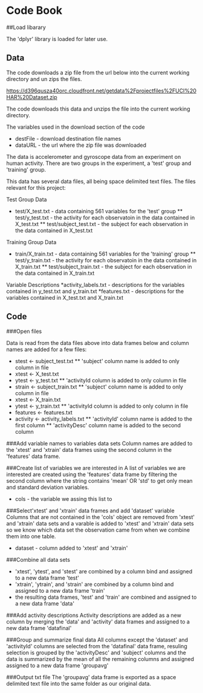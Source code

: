 # Code Book

##Load libarary

The 'dplyr' library is loaded for later use.


## Data

The code downloads a zip file from the url below into the current working directory and un zips the files.

https://d396qusza40orc.cloudfront.net/getdata%2Fprojectfiles%2FUCI%20HAR%20Dataset.zip

The code downloads this data and unzips the file into the current working directory.

The variables used in the download section of the code
* destFile - download destination file names
* dataURL - the url where the zip file was downloaded

The data is accelerometer and gyroscope data from an experiment on human activity. There are two groups in the experiment, a 'test' group and 'training' group.

This data has several data files, all being space delimited text files. The files relevant for this project:

Test Group Data
* test/X_test.txt - data containing 561 variables for the 'test' group
** test/y_test.txt - the activity for each observatoin in the data contained in X_test.txt
** test/subject_test.txt - the subject for each observation in the data contained in X_test.txt

Training Group Data
* train/X_train.txt - data containing 561 variables for the 'training' group
** test/y_train.txt - the activity for each observatoin in the data contained in X_train.txt
** test/subject_train.txt - the subject for each observation in the data contained in X_train.txt

Variable Descriptions
*activity_labels.txt - descriptions for the variables contained in y_test.txt and y_train.txt
*features.txt - descriptions for the variables contained in X_test.txt and X_train.txt


## Code

###Open files

Data is read from the data files above into data frames below and column names are added for a few files:

* stest <- subject_test.txt
** 'subject' column name is added to only column in file
* xtest <- X_test.txt
* ytest <- y_test.txt
** 'activityId column is added to only column in file
* strain <- subject_train.txt
** 'subject' column name is added to only column in file
* xtest <- X_train.txt
* ytest <- y_train.txt
** 'activityId column is added to only column in file
* features <- features.txt
* activity <- activity_labels.txt
** 'activityId' column name is added to the first column
** 'activityDesc' column name is added to the second column

###Add variable names to variables data sets
Column names are added to the 'xtest' and 'xtrain' data frames using the second column in the 'features' data frame.

###Create list of variables we are interested in
A list of variables we are interested are created using the 'features' data frame by filtering the second column 
where the string contains 'mean' OR 'std' to get only mean and standard deviation variables.

* cols - the variable we assing this list to

###Select'xtest' and 'xtrain' data frames and add 'dataset' variable 
Columns that are not contained in the 'cols' object are removed from 'xtest' and 'xtrain' data sets 
and a varable is added to 'xtest' and 'xtrain' data sets so we know which data set the observation came from 
when we combine them into one table.

* dataset - column added to 'xtest' and 'xtrain'


###Combine all data sets 
* 'xtest', 'ytest', and 'stest' are combined by a column bind and assigned to a new data frame 'test'
* 'xtrain', 'ytrain', and 'strain' are combined by a column bind and assigned to a new data frame 'train'
* the resulting data frames, 'test' and 'train' are combined and assigned to a new data frame 'data'

###Add activity descriptions
Activity descriptions are added as a new column by merging the 'data' and 'activity' data frames and assigned to a 
new data frame 'datafinal'

###Group and summarize final data
All columns except the 'dataset' and 'activityId' columns are selected from the 'datafinal' data frame, resuling selection
is grouped by the 'activityDesc' and 'subject' columns and the data is summarized by the mean of all the remaining columns
and assigned assigned to a new data frame 'groupavg'


###Output txt file
The 'groupavg' data frame is exported as a space delimited text file into the same folder as our original data.